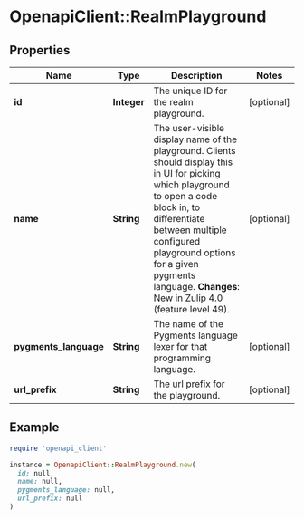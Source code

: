 # OpenapiClient::RealmPlayground

## Properties

| Name | Type | Description | Notes |
| ---- | ---- | ----------- | ----- |
| **id** | **Integer** | The unique ID for the realm playground.  | [optional] |
| **name** | **String** | The user-visible display name of the playground.  Clients should display this in UI for picking which playground to open a code block in, to differentiate between multiple configured playground options for a given pygments language.  **Changes**: New in Zulip 4.0 (feature level 49).  | [optional] |
| **pygments_language** | **String** | The name of the Pygments language lexer for that programming language.  | [optional] |
| **url_prefix** | **String** | The url prefix for the playground.  | [optional] |

## Example

```ruby
require 'openapi_client'

instance = OpenapiClient::RealmPlayground.new(
  id: null,
  name: null,
  pygments_language: null,
  url_prefix: null
)
```

